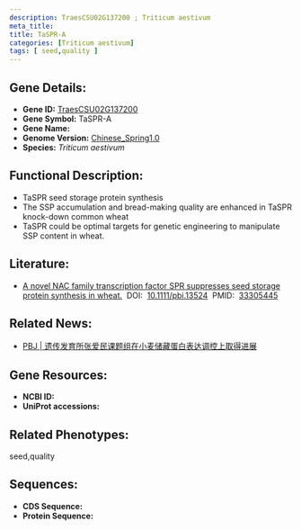 ```yaml
---
description: TraesCSU02G137200 ; Triticum aestivum
meta_title:
title: TaSPR-A
categories: [Triticum aestivum]
tags: [ seed,quality ]
---
```


## Gene Details:
- **Gene ID:**	[TraesCSU02G137200]()
- **Gene Symbol:** TaSPR-A
- **Gene Name:** 
- **Genome Version:** [Chinese_Spring1.0]()
- **Species:** *Triticum aestivum*

## Functional Description:
   - TaSPR seed storage protein synthesis
   - The SSP accumulation and bread-making quality are enhanced in TaSPR knock-down common wheat
   - TaSPR could be optimal targets for genetic engineering to manipulate SSP content in wheat.

## Literature:
   - [A novel NAC family transcription factor SPR suppresses seed storage protein synthesis in wheat.]( https://onlinelibrary.wiley.com/doi/10.1111/pbi.13524)&nbsp;&nbsp;DOI:&nbsp;&nbsp;[10.1111/pbi.13524](https://onlinelibrary.wiley.com/doi/10.1111/pbi.13524)&nbsp;&nbsp;PMID:&nbsp;&nbsp;[33305445](https://pubmed.ncbi.nlm.nih.gov/33305445/)

## Related News:
   - [PBJ | 遗传发育所张爱民课题组在小麦储藏蛋白表达调控上取得进展](https://mp.weixin.qq.com/s?__biz=Mzg3MDEwNDEyMg==&mid=2247509894&idx=2&sn=933977cf88544197fa16b5cc5bde5965&chksm=ce900ad3f9e783c562598f2776a31a2c49b6984367834ae5433330345f913b90d0037b625ccc&scene=27#wechat_redirect)

## Gene Resources:
- **NCBI ID:** [](https://www.ncbi.nlm.nih.gov/gene/?term=)
- **UniProt accessions:** [](https://www.uniprot.org/uniprotkb//entry)

## Related Phenotypes:
seed,quality

## Sequences:
- **CDS Sequence:**
- **Protein Sequence:**
